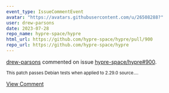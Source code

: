 ```yaml
---
event_type: IssueCommentEvent
avatar: "https://avatars.githubusercontent.com/u/26508288?"
user: drew-parsons
date: 2023-07-28
repo_name: hypre-space/hypre
html_url: https://github.com/hypre-space/hypre/pull/900
repo_url: https://github.com/hypre-space/hypre
---
```


<a href='https://github.com/drew-parsons' target='_blank'>drew-parsons</a> commented on issue <a href='https://github.com/hypre-space/hypre/pull/900' target='_blank'>hypre-space/hypre#900</a>.

<small>This patch passes Debian tests when applied to 2.29.0 source....</small>

<a href='https://github.com/hypre-space/hypre/pull/900' target='_blank'>View Comment</a>